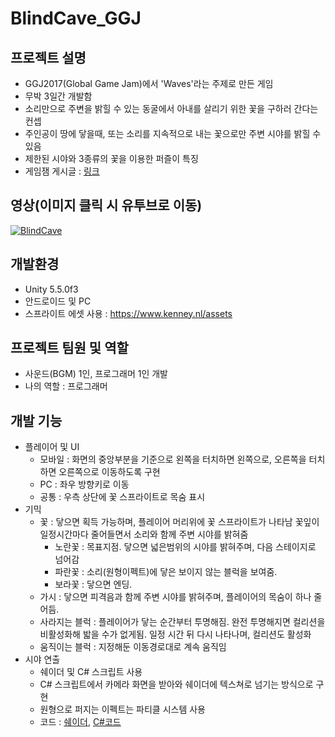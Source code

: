 # BlindCave_GGJ

## 프로젝트 설명
* GGJ2017(Global Game Jam)에서 'Waves'라는 주제로 만든 게임
* 무박 3일간 개발함
* 소리만으로 주변을 밝힐 수 있는 동굴에서 아내를 살리기 위한 꽃을 구하러 간다는 컨셉
* 주인공이 땅에 닿을때, 또는 소리를 지속적으로 내는 꽃으로만 주변 시야를 밝힐 수 있음
* 제한된 시야와 3종류의 꽃을 이용한 퍼즐이 특징
* 게임잼 게시글 : [링크](https://globalgamejam.org/2017/games/blind-cave)

## 영상(이미지 클릭 시 유투브로 이동)
[![BlindCave](https://img.youtube.com/vi/SzVPHOrWsBQ/0.jpg)](https://youtu.be/SzVPHOrWsBQ "BlindCave")

## 개발환경
* Unity 5.5.0f3
* 안드로이드 및 PC
* 스프라이트 에셋 사용 : https://www.kenney.nl/assets

## 프로젝트 팀원 및 역할
* 사운드(BGM) 1인, 프로그래머 1인 개발
* 나의 역할 : 프로그래머

## 개발 기능
* 플레이어 및 UI
	* 모바일 : 화면의 중앙부분을 기준으로 왼쪽을 터치하면 왼쪽으로,
	오른쪽을 터치하면 오른쪽으로 이동하도록 구현
	* PC : 좌우 방향키로 이동
	* 공통 : 우측 상단에 꽃 스프라이트로 목숨 표시
* 기믹
	* 꽃 : 닿으면 획득 가능하며, 플레이어 머리위에 꽃 스프라이트가 나타남
	꽃잎이 일정시간마다 줄어들면서 소리와 함께 주변 시야를 밝혀줌
		* 노란꽃 : 목표지점. 닿으면 넓은범위의 시야를 밝혀주며, 다음 스테이지로 넘어감
		* 파란꽃 : 소리(원형이펙트)에 닿은 보이지 않는 블럭을 보여줌.
		* 보라꽃 : 닿으면 엔딩.
	* 가시 : 닿으면 피격음과 함께 주변 시야를 밝혀주며, 플레이어의 목숨이 하나 줄어듬.
	* 사라지는 블럭 : 플레이어가 닿는 순간부터 투명해짐. 완전 투명해지면 컬리션을 비활성화해
	밟을 수가 없게됨. 일정 시간 뒤 다시 나타나며, 컬리션도 활성화
	* 움직이는 블럭 : 지정해둔 이동경로대로 계속 움직임
* 시야 연출
	* 쉐이더 및 C# 스크립트 사용
	* C# 스크립트에서 카메라 화면을 받아와 쉐이더에 텍스쳐로 넘기는 방식으로 구현
	* 원형으로 퍼지는 이펙트는 파티클 시스템 사용
	* 코드 : [쉐이더](https://github.com/MiruSona/BlindCave/blob/main/Assets/Script/Shader/DarkShader.shader), [C#코드](https://github.com/MiruSona/BlindCave/blob/main/Assets/Script/Util/DarkShader.cs)
